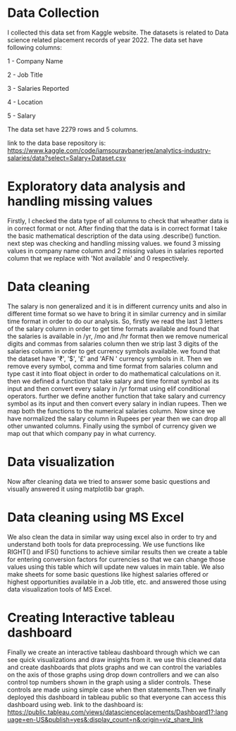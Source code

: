 # Data Collection

I collected this data set from Kaggle website. The datasets is related to Data science related placement records of year 2022. The data set have following columns:

1 - Company Name

2 - Job Title

3 - Salaries Reported

4 - Location

5 - Salary

The data set have 2279 rows and 5 columns.

link to the data base repository is: https://www.kaggle.com/code/iamsouravbanerjee/analytics-industry-salaries/data?select=Salary+Dataset.csv

# Exploratory data analysis and handling missing values

Firstly, I checked the data type of all columns to check that wheather data is in correct format or not. After finding that the data is in correct format I take the basic mathematical description of the data using .describe() function. next step was checking and handling missing values. we found 3 missing values in company name column and 2 missing values in salaries reported column that we replace with 'Not available' and 0 respectively.

# Data cleaning

The salary is non generalized and it is in different currency units and also in different time format so we have to bring it in similar currency and in similar time format in order to do our analysis. So, firstly we read the last 3 letters of the salary column in order to get time formats available and found that the salaries is available in /yr, /mo and /hr format then we remove numerical digits and commas from salaries column then we strip last 3 digits of the salaries column in order to get currency symbols available. we found that the dataset have '₹', '$', '£' and 'AFN ' currency symbols in it. Then we remove every symbol, comma and time format from salaries column and type cast it into float object in order to do mathematical calculations on it. then we defined a function that take salary and time format symbol as its input and then convert every salary in /yr format using elif conditional operators. further we define another function that take salary and currency symbol as its input and then convert every salary in indian rupees. Then we map both the functions to the numerical salaries column. Now since we have normalized the salary column in Rupees per year then we can drop all other unwanted columns. Finally using the symbol of currency given we map out that which company pay in what currency.

# Data visualization

Now after cleaning data we tried to answer some basic questions and visually answered it using matplotlib bar graph.

# Data cleaning using MS Excel

We also clean the data in similar way using excel also in order to try and understand both tools for data preprocessing. We use functions like RIGHT() and IFS() functions to achieve similar results then we create a table for entering conversion factors for currencies so that we can change those values using this table which will update new values in main table. We also make sheets for some basic questions like highest salaries offered or highest opportunities available in a Job title, etc. and answered those using data visualization tools of MS Excel.

# Creating Interactive tableau dashboard

Finally we create an interactive tableau dashboard through which we can see quick visualizations and draw insights from it. we use this cleaned data and create dashboards that plots graphs and we can control the variables on the axis of those graphs using drop down controllers and we can also control top numbers shown in the graph using a slider controls. These controls are made using simple case when then statements.Then we finally deployed this dashboard in tableau public so that everyone can access this dashboard using web. link to the dashboard is: https://public.tableau.com/views/datascienceplacements/Dashboard1?:language=en-US&publish=yes&:display_count=n&:origin=viz_share_link
